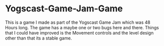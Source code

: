 # Yogscast-Game-Jam-Game
This is a game I made as part of the Yogscast Game Jam which was 48 Hours long. The game has a maybe one or two bugs here and there. Things that I could have improved is the Movement controls and the level design other than that its a stable game.
